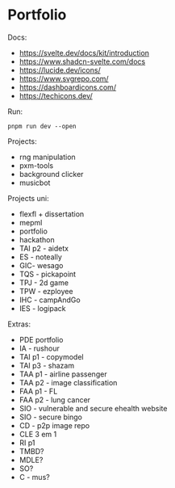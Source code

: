 # Portfolio

Docs:
- https://svelte.dev/docs/kit/introduction
- https://www.shadcn-svelte.com/docs
- https://lucide.dev/icons/
- https://www.svgrepo.com/
- https://dashboardicons.com/
- https://techicons.dev/

Run:
```
pnpm run dev --open
``` 

Projects:
- rng manipulation
- pxm-tools
- background clicker
- musicbot

Projects uni:
- flexfl + dissertation
- mepml
- portfolio
- hackathon
- TAI p2 - aidetx 
- ES - noteally
- GIC- wesago
- TQS - pickapoint
- TPJ - 2d game
- TPW - ezployee
- IHC - campAndGo
- IES - logipack

Extras:
- PDE portfolio
- IA - rushour
- TAI p1 - copymodel
- TAI p3 - shazam
- TAA p1 - airline passenger
- TAA p2 - image classification
- FAA p1 - FL
- FAA p2 - lung cancer
- SIO - vulnerable and secure ehealth website
- SIO - secure bingo
- CD - p2p image repo
- CLE 3 em 1
- RI p1
- TMBD?
- MDLE?
- SO?
- C - mus?